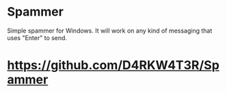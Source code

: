 # Spammer
Simple spammer for Windows. It will work on any kind of messaging that uses "Enter" to send.

# https://github.com/D4RKW4T3R/Spammer
